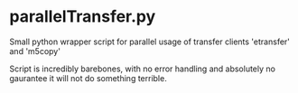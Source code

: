 # parallelTransfer.py
Small python wrapper script for parallel usage of transfer clients 'etransfer' and 'm5copy'

Script is incredibly barebones, with no error handling and absolutely no gaurantee it will not do something terrible.
